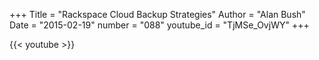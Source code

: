 +++
Title = "Rackspace Cloud Backup Strategies"
Author = "Alan Bush"
Date = "2015-02-19"
number = "088"
youtube_id = "TjMSe_OvjWY"
+++

{{< youtube >}}
